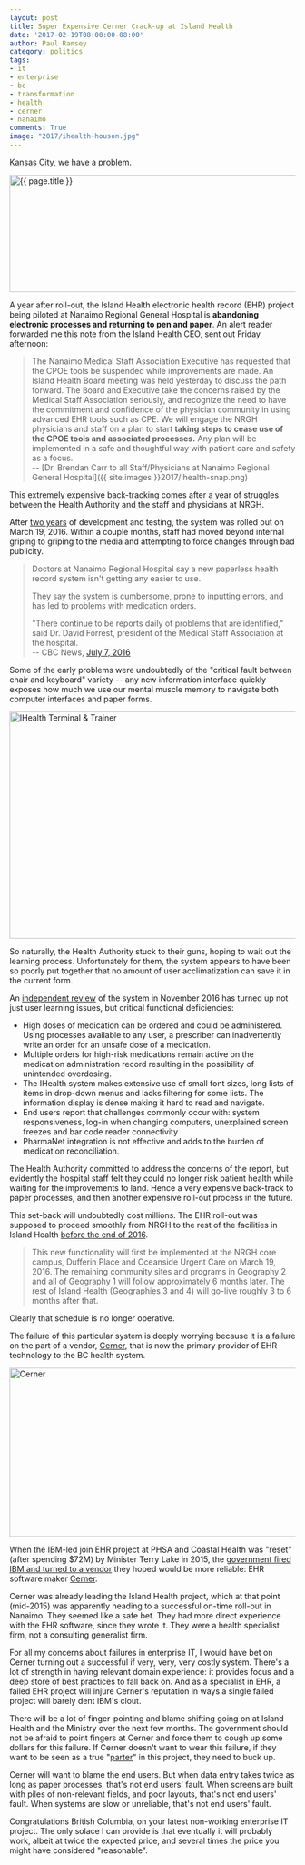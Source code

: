 ```yaml
---
layout: post
title: Super Expensive Cerner Crack-up at Island Health
date: '2017-02-19T08:00:00-08:00'
author: Paul Ramsey
category: politics
tags:
- it
- enterprise
- bc
- transformation
- health
- cerner
- nanaimo
comments: True
image: "2017/ihealth-houson.jpg"
---
```


[Kansas City](https://en.wikipedia.org/wiki/Cerner), we have a problem. 

<img src="{{ site.images }}{{ page.image }}" alt='{{ page.title }}' width="528" height="206" />

A year after roll-out, the Island Health electronic health record (EHR) project being piloted at Nanaimo Regional General Hospital is **abandoning electronic processes and returning to pen and paper**. An alert reader forwarded me this note from the Island Health CEO, sent out Friday afternoon:

> The Nanaimo Medical Staff Association Executive has requested that the CPOE tools be suspended while improvements are made. An Island Health Board meeting was held yesterday to discuss the path forward. The Board and Executive take the concerns raised by the Medical Staff Association seriously, and recognize the need to have the commitment and confidence of the physician community in using advanced EHR tools such as CPE. We will engage the NRGH physicians and staff on a plan to start **taking steps to cease use of the CPOE tools and associated processes.** Any plan will be implemented in a safe and thoughtful way with patient care and safety as a focus.<br/>-- [Dr. Brendan Carr to all Staff/Physicians at Nanaimo Regional General Hospital]({{ site.images }}2017/ihealth-snap.png)

This extremely expensive back-tracking comes after a year of struggles between the Health Authority and the staff and physicians at NRGH.

After [two years](http://ihealth.islandhealth.ca/2014/09/canadian-healthcare-technology-aritcle-island-health/) of development and testing, the system was rolled out on March 19, 2016. Within a couple months, staff had moved beyond internal griping to griping to the media and attempting to force changes through bad publicity.

> Doctors at Nanaimo Regional Hospital say a new paperless health record system isn't getting any easier to use.
> 
> They say the system is cumbersome, prone to inputting errors, and has led to problems with medication orders. 
> 
> "There continue to be reports daily of problems that are identified," said Dr. David Forrest, president of the Medical Staff Association at the hospital.<br/>-- CBC News, [July 7, 2016](http://www.cbc.ca/news/canada/british-columbia/nanaimo-hospital-doctors-paperless-system-1.3668146)

Some of the early problems were undoubtedly of the "critical fault between chair and keyboard" variety -- any new information interface quickly exposes how much we use our mental muscle memory to navigate both computer interfaces and paper forms. 

<img src="{{ site.images }}/2017/ihealth-computer.jpg" alt='IHealth Terminal &amp; Trainer' width="531" height="399" />

So naturally, the Health Authority stuck to their guns, hoping to wait out the learning process. Unfortunately for them, the system appears to have been so poorly put together that no amount of user acclimatization can save it in the current form.

An [independent review](http://ihealth.islandhealth.ca/wp-content/uploads/2016/11/ihealth-review-2017.pdf) of the system in November 2016 has turned up not just user learning issues, but critical functional deficiencies:

* High doses of medication can be ordered and could be administered. Using processes available to any user, a prescriber can inadvertently write an order for an unsafe dose of a medication.
* Multiple orders for high-risk medications remain active on the medication administration record resulting in the possibility of unintended overdosing.
* The IHealth system makes extensive use of small font sizes, long lists of items in drop-down menus and lacks filtering for some lists. The information display is dense making it hard to read and navigate.
* End users report that challenges commonly occur with: system responsiveness, log-in when changing computers, unexplained screen freezes and bar code reader connectivity
* PharmaNet integration is not effective and adds to the burden of medication reconciliation. 

The Health Authority committed to address the concerns of the report, but evidently the hospital staff felt they could no longer risk patient health while waiting for the improvements to land. Hence a very expensive back-track to paper processes, and then another expensive roll-out process in the future.

This set-back will undoubtedly cost millions. The EHR roll-out was supposed to proceed smoothly from NRGH to the rest of the facilities in Island Health [before the end of 2016](https://web.archive.org/web/20160316002551/http://ihealth.islandhealth.ca/about/). 

> This new functionality will first be implemented at the NRGH core campus, Dufferin Place and Oceanside Urgent Care on March 19, 2016. The remaining community sites and programs in Geography 2 and all of Geography 1 will follow approximately 6 months later. The rest of Island Health (Geographies 3 and 4) will go-live roughly 3 to 6 months after that.

Clearly that schedule is no longer operative. 

The failure of this particular system is deeply worrying because it is a failure on the part of a vendor, [Cerner](https://en.wikipedia.org/wiki/Cerner), that is now the primary provider of EHR technology to the BC health system. 

<img src="{{ site.images }}/2017/ihealth-cerner.jpg" alt='Cerner' width="528" height="297" />

When the IBM-led join EHR project at PHSA and Coastal Health was "reset" (after spending $72M) by Minister Terry Lake in 2015, the [government fired IBM and turned to a vendor](http://vancouversun.com/news/staff-blogs/breaking-news-health-minister-says-he-read-riot-act-to-it-leaders-over-megaproject-problems-ibm-out-cerner-in) they hoped would be more reliable: EHR software maker [Cerner](https://www.cerner.com/).

Cerner was already leading the Island Health project, which at that point (mid-2015) was apparently heading to a successful on-time roll-out in Nanaimo. They seemed like a safe bet. They had more direct experience with the EHR software, since they wrote it. They were a health specialist firm, not a consulting generalist firm.

For all my concerns about failures in enterprise IT, I would have bet on Cerner turning out a successful if very, very, very costly system. There's a lot of strength in having relevant domain experience: it provides focus and a deep store of best practices to fall back on. And as a specialist in EHR, a failed EHR project will injure Cerner's reputation in ways a single failed project will barely dent IBM's clout.

There will be a lot of finger-pointing and blame shifting going on at Island Health and the Ministry over the next few months. The government should not be afraid to point fingers at Cerner and force them to cough up some dollars for this failure. If Cerner doesn't want to wear this failure, if they want to be seen as a true "[parter](https://web.archive.org/web/20160316061148/http://ihealth.islandhealth.ca/about/partnership-with-cerner/)" in this project, they need to buck up.

Cerner will want to blame the end users. But when data entry takes twice as long as paper processes, that's not end users' fault. When screens are built with piles of non-relevant fields, and poor layouts, that's not end users' fault. When systems are slow or unreliable, that's not end users' fault.

Congratulations British Columbia, on your latest non-working enterprise IT project. The only solace I can provide is that eventually it will probably work, albeit at twice the expected price, and several times the price you might have considered "reasonable". 


